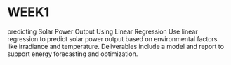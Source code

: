 # WEEK1
predicting Solar Power Output Using Linear Regression  Use linear regression to predict solar power output based on environmental factors like irradiance and temperature. Deliverables include a model and report to support energy forecasting and optimization.
